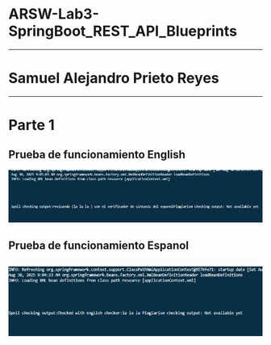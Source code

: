 # ARSW-Lab3-SpringBoot_REST_API_Blueprints
---

# Samuel Alejandro Prieto Reyes
---

# Parte 1

## Prueba de funcionamiento English
![Funcionamiento Ingles](/img/Image-1.1.png)

## Prueba de funcionamiento Espanol
![Funcionamiento Espanol](/img/Image-1.2.png)
---
